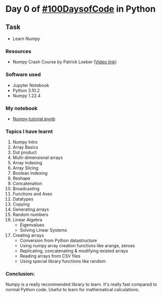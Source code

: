 # Day 0 of [#100DaysofCode](https://twitter.com/Param3021/status/1531507810756067328?s=20&t=psaKuMNtRHbSmcQ7QQ0zuQ) in Python

## Task
- Learn Numpy

### Resources
- Numpy Crash Course by Patrick Loeber ([Video link](https://www.youtube.com/watch?v=9JUAPgtkKpI))

### Software used
- Jupyter Notebook
- Python 3.10.2
- Numpy 1.22.4

### My notebook
- [Numpy-tutorial.ipynb](./Numpy-tutorial.ipynb)

### Topics I have learnt
1. Numpy Intro
2. Array Basics
3. Dot product
4. Multi-dimensional arrays
5. Array Indexing
6. Array Slicing
7. Boolean Indexing
8. Reshape
9. Concatenation
10. Broadcasting
11. Functions and Axes
12. Datatypes
13. Copying
14. Generating arrays
15. Random numbers
16. Linear Algebra
    - Eigenvalues
    - Solving Linear Systems
17. Creating arrays
    - Conversion from Python datastructure
    - Using numpy array creation functions like arange, zeroes
    - Replicating, concatenating & modifying existed arrays
    - Reading arrays from CSV files
    - Using special library functions like random

### Conclusion:
Numpy is a really recommended library to learn. It's really fast compared to normal Python code. Useful to learn for mathematical calculations.